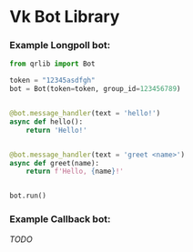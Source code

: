 # Vk Bot Library

### Example Longpoll bot:
```python
from qrlib import Bot

token = "12345asdfgh"
bot = Bot(token=token, group_id=123456789)


@bot.message_handler(text = 'hello!')
async def hello():
    return 'Hello!'


@bot.message_handler(text = 'greet <name>')
async def greet(name):
    return f'Hello, {name}!'


bot.run()
```

### Example Callback bot:
_TODO_
